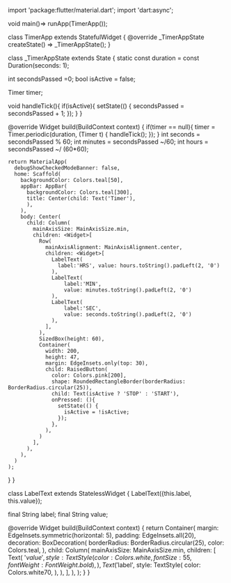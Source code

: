 import 'package:flutter/material.dart';
import 'dart:async';

void main()=> runApp(TimerApp());

class TimerApp extends StatefulWidget {
  @override
  _TimerAppState createState() => _TimerAppState();
}

class _TimerAppState extends State<TimerApp> {
  static const duration = const Duration(seconds: 1);

  int secondsPassed =0;
  bool isActive = false;

  Timer timer;

  void handleTick(){
    if(isActive){
      setState(() {
        secondsPassed = secondsPassed + 1;
      });
    }
  }

  @override
  Widget build(BuildContext context) {
    if(timer == null){
      timer = Timer.periodic(duration, (Timer t) {
        handleTick();
      });
    }
    int seconds = secondsPassed % 60;
    int minutes = secondsPassed ~/60;
    int hours = secondsPassed ~/ (60*60);

    return MaterialApp(
      debugShowCheckedModeBanner: false,
      home: Scaffold(
        backgroundColor: Colors.teal[50],
        appBar: AppBar(
          backgroundColor: Colors.teal[300],
          title: Center(child: Text('Timer'),
          ),
        ),
        body: Center(
          child: Column(
            mainAxisSize: MainAxisSize.min,
            children: <Widget>[
              Row(
                mainAxisAlignment: MainAxisAlignment.center,
                children: <Widget>[
                  LabelText(
                    label:'HRS', value: hours.toString().padLeft(2, '0')
                  ),
                  LabelText(
                      label:'MIN',
                      value: minutes.toString().padLeft(2, '0')
                  ),
                  LabelText(
                      label:'SEC',
                      value: seconds.toString().padLeft(2, '0')
                  ),
                ],
              ),
              SizedBox(height: 60),
              Container(
                width: 200,
                height: 47,
                margin: EdgeInsets.only(top: 30),
                child: RaisedButton(
                  color: Colors.pink[200],
                  shape: RoundedRectangleBorder(borderRadius: BorderRadius.circular(25)),
                  child: Text(isActive ? 'STOP' : 'START'),
                  onPressed: (){
                    setState(() {
                      isActive = !isActive;
                    });
                  },
                ),
              )
            ],
          ),
        ),
      )
    );
  }
}


class LabelText extends StatelessWidget {
  LabelText({this.label, this.value});

  final String label;
  final String value;


  @override
  Widget build(BuildContext context) {
    return Container(
      margin: EdgeInsets.symmetric(horizontal: 5),
      padding: EdgeInsets.all(20),
      decoration: BoxDecoration(
        borderRadius: BorderRadius.circular(25),
        color: Colors.teal,
      ),
      child: Column(
        mainAxisSize: MainAxisSize.min,
        children: <Widget>[
          Text(
            '$value',
            style: TextStyle(
                color: Colors.white,
                fontSize: 55,
                fontWeight: FontWeight.bold
            ),
          ),
          Text(
            '$label',
            style: TextStyle(
              color: Colors.white70,
            ),
          ),
        ],
      ),
    );
  }
}
